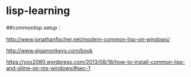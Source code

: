 # lisp-learning


##commonlisp setup：

http://www.jonathanfischer.net/modern-common-lisp-on-windows/

http://www.gigamonkeys.com/book

https://yoo2080.wordpress.com/2013/08/18/how-to-install-common-lisp-and-slime-on-ms-windows/#sec-1
